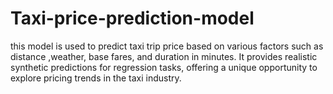# Taxi-price-prediction-model
this model is used to predict taxi trip price based on various factors such as distance ,weather, base fares, and duration in minutes. It provides realistic synthetic predictions for regression tasks, offering a unique opportunity to explore pricing trends in the taxi industry.
